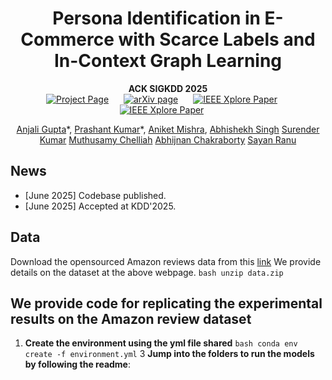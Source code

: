 <div align="center">
<h1> Persona Identification in E-Commerce with Scarce Labels and In-Context Graph Learning </h1>

**ACK SIGKDD 2025**  
<a href='https://kshitijbhat.github.io/glidr/' style="margin-right: 20px;"><img src='https://img.shields.io/badge/Project Page-GLiDR-darkgreen' alt='Project Page'></a>
<a href="https://arxiv.org/abs/2312.00068" style="margin-right: 20px;"><img src='https://img.shields.io/badge/Paper-arXiv-maroon' alt='arXiv page'></a>
<a href="https://arxiv.org/abs/2312.00068" style="margin-right: 20px;"><img src='https://img.shields.io/badge/Paper-CvF-blue' alt='IEEE Xplore Paper'></a>
<a href="https://arxiv.org/abs/2312.00068" style="margin-right: 20px;"><img src='https://img.shields.io/badge/Supplementary-CvF-blue' alt='IEEE Xplore Paper'></a>

[Anjali Gupta](https://anjaliakg17.github.io/about/)\*,
[Prashant Kumar](https://prashkmr.github.io)\*,
[Aniket Mishra](https://www.linkedin.com/in/aniket-mishra-bab8a81b5),
[Abhishekh Singh](https://www.linkedin.com/in/iasingh)
[Surender Kumar](https://www.linkedin.com/in/surenderk)
[Muthusamy Chelliah](https://www.linkedin.com/in/muthusamy-chelliah-28b3b0)
[Abhijnan Chakraborty](https://cse.iitkgp.ac.in/~abhijnan/)
[Sayan Ranu](https://www.cse.iitd.ac.in/~sayan/)<br/>
</div>

## News
- [June 2025] Codebase published.
- [June 2025] Accepted at KDD'2025.

## Data
Download the opensourced Amazon reviews data from this [link](https://github.com/idea-iitd/persona/blob/master/amazon_reviews/data.zip)
We provide details on the dataset at the above webpage.
        ``` bash
                unzip data.zip
        ```
##  We provide code for replicating the experimental results on the Amazon review dataset 

1. **Create the environment using the yml file shared**
            ``` bash
           conda env create -f environment.yml
           ```
3  **Jump into the folders to run the models by following the readme**:
    
    

